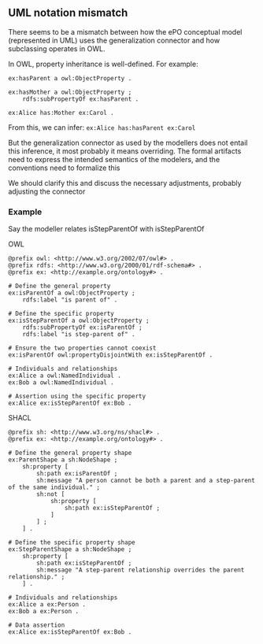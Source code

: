 ## UML notation mismatch

There seems to be a mismatch between how the ePO conceptual model (represented in UML) uses the generalization connector and how subclassing operates in OWL.

In OWL, property inheritance is well-defined. For example:

```
ex:hasParent a owl:ObjectProperty .
 
ex:hasMother a owl:ObjectProperty ;
    rdfs:subPropertyOf ex:hasParent .
 
ex:Alice has:Mother ex:Carol .
```

From this, we can infer:
`ex:Alice has:hasParent ex:Carol`

But the generalization connector as used by the modellers does not entail this inference, it most probably it means
overriding. The formal artifacts need to express the intended semantics of the modelers, and the conventions need to
formalize this

We should clarify this and discuss the necessary adjustments, probably adjusting the connector

### Example

Say the modeller relates isStepParentOf with isStepParentOf

OWL

```
@prefix owl: <http://www.w3.org/2002/07/owl#> .
@prefix rdfs: <http://www.w3.org/2000/01/rdf-schema#> .
@prefix ex: <http://example.org/ontology#> .

# Define the general property
ex:isParentOf a owl:ObjectProperty ;
    rdfs:label "is parent of" .

# Define the specific property
ex:isStepParentOf a owl:ObjectProperty ;
    rdfs:subPropertyOf ex:isParentOf ;
    rdfs:label "is step-parent of" .

# Ensure the two properties cannot coexist
ex:isParentOf owl:propertyDisjointWith ex:isStepParentOf .

# Individuals and relationships
ex:Alice a owl:NamedIndividual .
ex:Bob a owl:NamedIndividual .

# Assertion using the specific property
ex:Alice ex:isStepParentOf ex:Bob .
```
SHACL

```
@prefix sh: <http://www.w3.org/ns/shacl#> .
@prefix ex: <http://example.org/ontology#> .

# Define the general property shape
ex:ParentShape a sh:NodeShape ;
    sh:property [
        sh:path ex:isParentOf ;
        sh:message "A person cannot be both a parent and a step-parent of the same individual." ;
        sh:not [
            sh:property [
                sh:path ex:isStepParentOf ;
            ]
        ] ;
    ] .

# Define the specific property shape
ex:StepParentShape a sh:NodeShape ;
    sh:property [
        sh:path ex:isStepParentOf ;
        sh:message "A step-parent relationship overrides the parent relationship." ;
    ] .

# Individuals and relationships
ex:Alice a ex:Person .
ex:Bob a ex:Person .

# Data assertion
ex:Alice ex:isStepParentOf ex:Bob .
```
